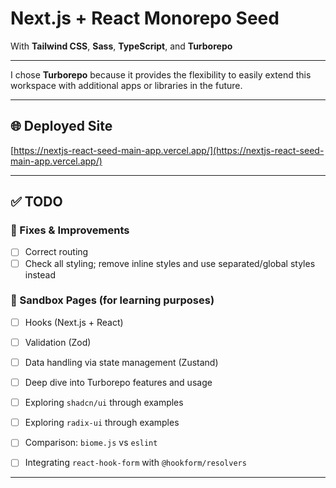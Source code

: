 # Next.js + React Monorepo Seed

With **Tailwind CSS**, **Sass**, **TypeScript**, and **Turborepo**

---

I chose **Turborepo** because it provides the flexibility to easily extend this workspace with additional apps or libraries in the future.

---

## 🌐 Deployed Site

[https://nextjs-react-seed-main-app.vercel.app/](https://nextjs-react-seed-main-app.vercel.app/)

---

## ✅ TODO

### 🔧 Fixes & Improvements

- [ ] Correct routing
- [ ] Check all styling; remove inline styles and use separated/global styles instead

### 🧪 Sandbox Pages (for learning purposes)

- [ ] Hooks (Next.js + React)
- [ ] Validation (Zod)
- [ ] Data handling via state management (Zustand)
- [ ] Deep dive into Turborepo features and usage
- [ ] Exploring `shadcn/ui` through examples
- [ ] Exploring `radix-ui` through examples
- [ ] Comparison: `biome.js` vs `eslint`
- [ ] Integrating `react-hook-form` with `@hookform/resolvers`


---
